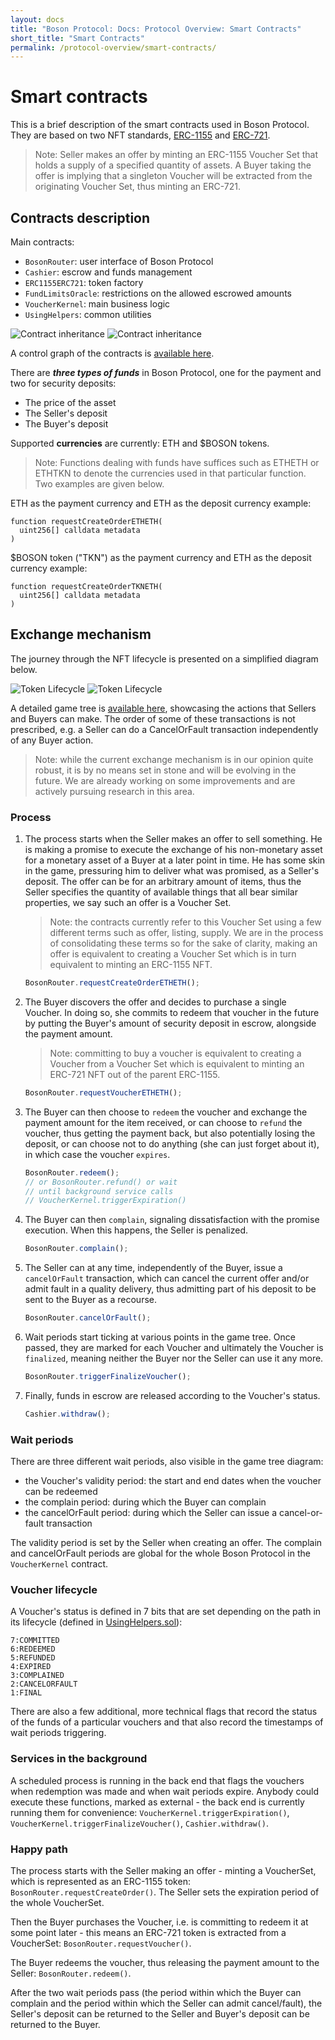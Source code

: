 ```yaml
---
layout: docs
title: "Boson Protocol: Docs: Protocol Overview: Smart Contracts"
short_title: "Smart Contracts"
permalink: /protocol-overview/smart-contracts/
---
```


# Smart contracts

This is a brief description of the smart contracts used in Boson Protocol. They
are based on two NFT standards,
[ERC-1155](https://eips.ethereum.org/EIPS/eip-1155) and
[ERC-721](https://eips.ethereum.org/EIPS/eip-721).

> Note: Seller makes an offer by minting an ERC-1155 Voucher Set that holds a
> supply of a specified quantity of assets. A Buyer taking the offer is implying
> that a singleton Voucher will be extracted from the originating Voucher Set,
> thus minting an ERC-721.

## Contracts description

Main contracts:

- `BosonRouter`: user interface of Boson Protocol
- `Cashier`: escrow and funds management
- `ERC1155ERC721`: token factory
- `FundLimitsOracle`: restrictions on the allowed escrowed amounts
- `VoucherKernel`: main business logic
- `UsingHelpers`: common utilities

<img src="/images/docs/contract-inheritance-light.png"
     alt="Contract inheritance"
     class="block dark:hidden"/>
<img src="/images/docs/contract-inheritance-dark.png"
     alt="Contract inheritance"
     class="dark:block hidden"/>

A control graph of the contracts is
[available here](https://www.notion.so/assets/bosonprotocol-graph.png).

There are **_three types of funds_** in Boson Protocol, one for the payment and
two for security deposits:

- The price of the asset
- The Seller's deposit
- The Buyer's deposit

Supported **currencies** are currently: ETH and $BOSON tokens.

> Note: Functions dealing with funds have suffices such as ETHETH or ETHTKN to
> denote the currencies used in that particular function. Two examples are given
> below.

ETH as the payment currency and ETH as the deposit currency example:

```solidity
function requestCreateOrderETHETH(
  uint256[] calldata metadata
)
```

$BOSON token ("TKN") as the payment currency and ETH as the deposit currency
example:

```solidity
function requestCreateOrderTKNETH(
  uint256[] calldata metadata
)
```

## Exchange mechanism

The journey through the NFT lifecycle is presented on a simplified diagram
below.

<img src="/images/docs/token-lifecycle-light.png"
     alt="Token Lifecycle"
     class="block dark:hidden"/>
<img src="/images/docs/token-lifecycle-dark.png"
     alt="Token Lifecycle"
     class="dark:block hidden"/>

A detailed game tree is
[available here](https://www.notion.so/assets/exchange-diagram.png), showcasing
the actions that Sellers and Buyers can make. The order of some of these
transactions is not prescribed, e.g. a Seller can do a CancelOrFault transaction
independently of any Buyer action.

> Note: while the current exchange mechanism is in our opinion quite robust, it
> is by no means set in stone and will be evolving in the future. We are already
> working on some improvements and are actively pursuing research in this area.

### Process

<!-- markdownlint-disable MD046 MD048 -->

1.  The process starts when the Seller makes an offer to sell something. He is
    making a promise to execute the exchange of his non-monetary asset for a
    monetary asset of a Buyer at a later point in time. He has some skin in the
    game, pressuring him to deliver what was promised, as a Seller's deposit.
    The offer can be for an arbitrary amount of items, thus the Seller specifies
    the quantity of available things that all bear similar properties, we say
    such an offer is a Voucher Set.

    > Note: the contracts currently refer to this Voucher Set using a few
    > different terms such as offer, listing, supply. We are in the process of
    > consolidating these terms so for the sake of clarity, making an offer is
    > equivalent to creating a Voucher Set which is in turn equivalent to
    > minting an ERC-1155 NFT.

    ```javascript
    BosonRouter.requestCreateOrderETHETH();
    ```

1.  The Buyer discovers the offer and decides to purchase a single Voucher. In
    doing so, she commits to redeem that voucher in the future by putting the
    Buyer's amount of security deposit in escrow, alongside the payment amount.

    > Note: committing to buy a voucher is equivalent to creating a Voucher from
    > a Voucher Set which is equivalent to minting an ERC-721 NFT out of the
    > parent ERC-1155.

    ```javascript
    BosonRouter.requestVoucherETHETH();
    ```

1.  The Buyer can then choose to `redeem` the voucher and exchange the payment
    amount for the item received, or can choose to `refund` the voucher, thus
    getting the payment back, but also potentially losing the deposit, or can
    choose not to do anything (she can just forget about it), in which case the
    voucher `expires`.

    ```javascript
    BosonRouter.redeem();
    // or BosonRouter.refund() or wait
    // until background service calls
    // VoucherKernel.triggerExpiration()
    ```

1.  The Buyer can then `complain`, signaling dissatisfaction with the promise
    execution. When this happens, the Seller is penalized.

    ```javascript
    BosonRouter.complain();
    ```

1.  The Seller can at any time, independently of the Buyer, issue a
    `cancelOrFault` transaction, which can cancel the current offer and/or admit
    fault in a quality delivery, thus admitting part of his deposit to be sent
    to the Buyer as a recourse.

    ```javascript
    BosonRouter.cancelOrFault();
    ```

1.  Wait periods start ticking at various points in the game tree. Once passed,
    they are marked for each Voucher and ultimately the Voucher is `finalized`,
    meaning neither the Buyer nor the Seller can use it any more.

    ```javascript
    BosonRouter.triggerFinalizeVoucher();
    ```

1.  Finally, funds in escrow are released according to the Voucher's status.

    ```javascript
    Cashier.withdraw();
    ```

<!-- markdownlint-enable MD046 MD048 -->

### Wait periods

There are three different wait periods, also visible in the game tree diagram:

- the Voucher's validity period: the start and end dates when the voucher can be
  redeemed
- the complain period: during which the Buyer can complain
- the cancelOrFault period: during which the Seller can issue a cancel-or-fault
  transaction

The validity period is set by the Seller when creating an offer. The complain
and cancelOrFault periods are global for the whole Boson Protocol in the
`VoucherKernel` contract.

### Voucher lifecycle

A Voucher's status is defined in 7 bits that are set depending on the path in
its lifecycle (defined in
[UsingHelpers.sol](https://github.com/bosonprotocol/contracts/blob/master/contracts/UsingHelpers.sol#L47)):

```plaintext
7:COMMITTED
6:REDEEMED
5:REFUNDED
4:EXPIRED
3:COMPLAINED
2:CANCELORFAULT
1:FINAL
```

There are also a few additional, more technical flags that record the status of
the funds of a particular vouchers and that also record the timestamps of wait
periods triggering.

### Services in the background

A scheduled process is running in the back end that flags the vouchers when
redemption was made and when wait periods expire. Anybody could execute these
functions, marked as external - the back end is currently running them for
convenience: `VoucherKernel.triggerExpiration()`,
`VoucherKernel.triggerFinalizeVoucher()`, `Cashier.withdraw()`.

### Happy path

The process starts with the Seller making an offer - minting a VoucherSet, which
is represented as an ERC-1155 token: `BosonRouter.requestCreateOrder()`. The
Seller sets the expiration period of the whole VoucherSet.

Then the Buyer purchases the Voucher, i.e. is committing to redeem it at some
point later - this means an ERC-721 token is extracted from a VoucherSet:
`BosonRouter.requestVoucher()`.

The Buyer redeems the voucher, thus releasing the payment amount to the Seller:
`BosonRouter.redeem()`.

After the two wait periods pass (the period within which the Buyer can complain
and the period within which the Seller can admit cancel/fault), the Seller's
deposit can be returned to the Seller and Buyer's deposit can be returned to the
Buyer.
